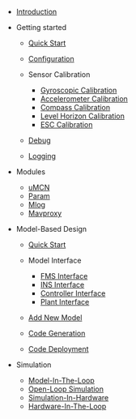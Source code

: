 <!-- docs/_sidebar.md -->

- [Introduction](/)

- Getting started

  - [Quick Start](introduction/quickstart.md)
  - [Configuration](introduction/configuration.md)
  - Sensor Calibration
  
    - [Gyroscopic Calibration](introduction/calibration/gyro_calib.md)
    - [Accelerometer Calibration](introduction/calibration/accel_calib.md)
    - [Compass Calibration](introduction/calibration/mag_calib.md)
    - [Level Horizon Calibration](introduction/calibration/level_calib.md)
    - [ESC Calibration](introduction/calibration/esc_calib.md)

  - [Debug](introduction/debug.md)
  - [Logging](introduction/logging.md)

- Modules

  - [uMCN](module/uMCN.md)
  - [Param](module/param.md)
  - [Mlog](module/mlog.md)
  - [Mavproxy](module/mavproxy.md)

- Model-Based Design

  - [Quick Start](mbd/mbd_quickstart.md)

  - Model Interface

    - [FMS Interface](mbd/interface/fms_interface.md)
    - [INS Interface](mbd/interface/ins_interface.md)
    - [Controller Interface](mbd/interface/controller_interface.md)
    - [Plant Interface](mbd/interface/plant_interface.md)

  - [Add New Model](mbd/new_model.md)
  - [Code Generation](mbd/codegen.md)
  - [Code Deployment](mbd/code_deploy.md)

- Simulation

  - [Model-In-The-Loop](simulation/MIL.md)
  - [Open-Loop Simulation](simulation/openloop.md)
  - [Simulation-In-Hardware](simulation/SIH.md)
  - [Hardware-In-The-Loop](simulation/HIL.md)
